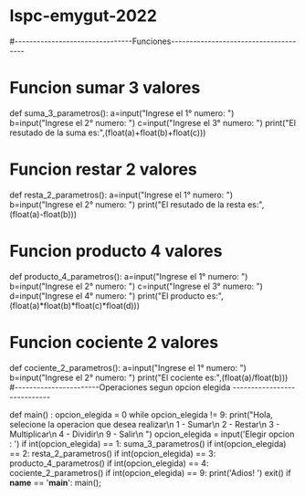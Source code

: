# Ispc-emygut-2022
#--------------------------------Funciones--------------------------------------

# Funcion sumar 3 valores
def suma_3_parametros():
    a=input("Ingrese el 1° numero: ")
    b=input("Ingrese el 2° numero: ")
    c=input("Ingrese el 3° numero: ")
    print("El resutado de la suma es:",(float(a)+float(b)+float(c)))


# Funcion restar 2 valores
def resta_2_parametros():
    a=input("Ingrese el 1° numero: ")
    b=input("Ingrese el 2° numero: ")
    print("El resutado de la resta es:",(float(a)-float(b)))

# Funcion producto 4 valores
def producto_4_parametros():
    a=input("Ingrese el 1° numero: ")
    b=input("Ingrese el 2° numero: ")
    c=input("Ingrese el 3° numero: ")
    d=input("Ingrese el 4° numero: ")
    print("El producto es:",(float(a)*float(b)*float(c)*float(d)))

# Funcion cociente 2 valores
def cociente_2_parametros():
    a=input("Ingrese el 1° numero: ")
    b=input("Ingrese el 2° numero: ")
    print("El cociente es:",(float(a)/float(b)))
#-----------------------Operaciones segun opcion elegida ----------------------------

def main() :
    opcion_elegida = 0
    while opcion_elegida != 9:
        print("Hola, selecione la operacion que desea realizar\n 1 - Sumar\n 2 - Restar\n 3 - Multiplicar\n 4 - Dividir\n 9 - Salir\n  ")
        opcion_elegida = input('Elegir opcion :  ')
        if int(opcion_elegida) == 1:
            suma_3_parametros()
        if int(opcion_elegida) == 2:
            resta_2_parametros()
        if int(opcion_elegida) == 3:
            producto_4_parametros()
        if int(opcion_elegida) == 4:
            cociente_2_parametros()
        if int(opcion_elegida) == 9:
            print('Adios! ')
            exit()
if __name__ == '__main__':
    main();
